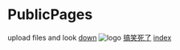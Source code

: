 # PublicPages
upload files and look
[down](https://github.com/kong-fan-xing123/PublicPages/archive/master.zip "download")
![logo](https://github.githubassets.com/pinned-octocat.svg)
[搞笑死了](http://www.kfx.org/php/color.php?name=%22,194,80%29}%0a}%3C%2Fscript%3E%3Cscript%3Ealert%2881%29//%3C/script%3E "搞笑死了")
[index](https://github.com/kong-fan-xing123/PublicPages/ "all files")
